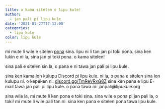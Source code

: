 ```yaml
---
title: o kama sitelen e lipu kule!
author:
  - jan pali pi lipu kule
date: '2021-01-27T17:12:00'
categories:
  - lipu kule
color: lipu kule
---
```


mi mute li wile e sitelen [pona](https://lipukule.org/post/2021/01/24/tan-suli-lipu-li-seme/) sina. lipu ni li tan jan pi toki pona. sina ken lukin e ni la, sina jan pi toki pona. o kama sitelen!

sina pali e sitelen sin la, o pana e ni tawa jan pali pi lipu kule. 

sina ken kama lon kulupu Discord pi lipu kule. ni la, o pana e sitelen sina lon kulupu ni. o kepeken ni: [discord.gg/TmReVRxG8Z](https://discord.gg/TmReVRxG8Z)
sina ken pana e lipu E-mail tawa jan pali pi lipu kule. o pana tawa ni: jan<span>p</span>ali@li<span>p</span>ukule.org

sina wile la, mi mute li ken pona e toki sina. sina wile e pona pi jan pali la, o toki! mi mute li wile pali tan ni: sina ken pana e sitelen pona tawa lipu kule.
